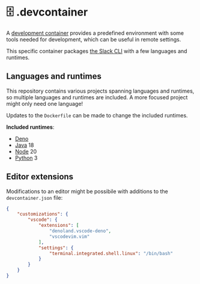 # 🗄️ .devcontainer

A [development container][container] provides a predefined environment with
some tools needed for development, which can be useful in remote settings.

This specific container packages [the Slack CLI][cli] with a few languages and
runtimes.

## Languages and runtimes

This repository contains various projects spanning languages and runtimes, so
multiple languages and runtimes are included. A more focused project might only
need one language!

Updates to the `Dockerfile` can be made to change the included runtimes.

**Included runtimes**:

- [Deno][deno]
- [Java][java] 18
- [Node][node] 20
- [Python][python] 3

## Editor extensions

Modifications to an editor might be possibile with additions to the
`devcontainer.json` file:

```json
{
	"customizations": {
		"vscode": {
			"extensions": [
                "denoland.vscode-deno",
                "vscodevim.vim"
            ],
			"settings": { 
				"terminal.integrated.shell.linux": "/bin/bash"
			}
		}
	}
}
```

<!-- a collection of links -->
[cli]: https://api.slack.com/automation/cli
[container]: https://containers.dev/
[deno]: https://deno.com/
[java]: https://openjdk.org/
[node]: https://nodejs.org/
[python]: https://www.python.org/